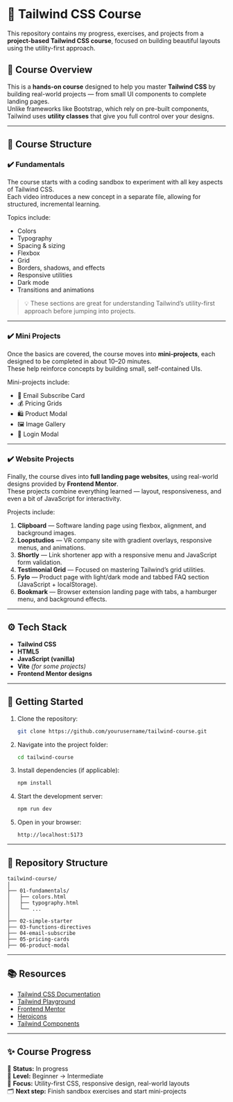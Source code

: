 # 🎨 Tailwind CSS Course

This repository contains my progress, exercises, and projects from a **project-based Tailwind CSS course**, focused on building beautiful layouts using the utility-first approach.

## 🧠 Course Overview

This is a **hands-on course** designed to help you master **Tailwind CSS** by building real-world projects — from small UI components to complete landing pages.  
Unlike frameworks like Bootstrap, which rely on pre-built components, Tailwind uses **utility classes** that give you full control over your designs.

---

## 🧩 Course Structure

### ✔️ Fundamentals

The course starts with a coding sandbox to experiment with all key aspects of Tailwind CSS.  
Each video introduces a new concept in a separate file, allowing for structured, incremental learning.

Topics include:

- Colors
- Typography
- Spacing & sizing
- Flexbox
- Grid
- Borders, shadows, and effects
- Responsive utilities
- Dark mode
- Transitions and animations

> 💡 These sections are great for understanding Tailwind’s utility-first approach before jumping into projects.

---

### ✔️ Mini Projects

Once the basics are covered, the course moves into **mini-projects**, each designed to be completed in about 10–20 minutes.  
These help reinforce concepts by building small, self-contained UIs.

Mini-projects include:

- 📩 Email Subscribe Card
- 💰 Pricing Grids
- 🛍️ Product Modal
- 🖼️ Image Gallery
- 🔐 Login Modal

---

### ✔️ Website Projects

Finally, the course dives into **full landing page websites**, using real-world designs provided by **Frontend Mentor**.  
These projects combine everything learned — layout, responsiveness, and even a bit of JavaScript for interactivity.

Projects include:

1. **Clipboard** — Software landing page using flexbox, alignment, and background images.
2. **Loopstudios** — VR company site with gradient overlays, responsive menus, and animations.
3. **Shortly** — Link shortener app with a responsive menu and JavaScript form validation.
4. **Testimonial Grid** — Focused on mastering Tailwind’s grid utilities.
5. **Fylo** — Product page with light/dark mode and tabbed FAQ section (JavaScript + localStorage).
6. **Bookmark** — Browser extension landing page with tabs, a hamburger menu, and background effects.

---

## ⚙️ Tech Stack

- **Tailwind CSS**
- **HTML5**
- **JavaScript (vanilla)**
- **Vite** _(for some projects)_
- **Frontend Mentor designs**

---

## 🚀 Getting Started

1. Clone the repository:

   ```bash
   git clone https://github.com/yourusername/tailwind-course.git
   ```

2. Navigate into the project folder:

   ```bash
   cd tailwind-course
   ```

3. Install dependencies (if applicable):

   ```bash
   npm install
   ```

4. Start the development server:

   ```bash
   npm run dev
   ```

5. Open in your browser:
   ```
   http://localhost:5173
   ```

---

## 📁 Repository Structure

```
tailwind-course/
│
├── 01-fundamentals/
│   ├── colors.html
│   ├── typography.html
│   └── ...
│
├── 02-simple-starter
├── 03-functions-directives
├── 04-email-subscribe
├── 05-pricing-cards
├── 06-product-modal
```

---

## 📚 Resources

- [Tailwind CSS Documentation](https://tailwindcss.com/docs)
- [Tailwind Playground](https://play.tailwindcss.com/)
- [Frontend Mentor](https://www.frontendmentor.io/)
- [Heroicons](https://heroicons.com/)
- [Tailwind Components](https://tailwindcomponents.com/)

---

## ✨ Course Progress

📆 **Status:** In progress  
🧠 **Level:** Beginner → Intermediate  
🧱 **Focus:** Utility-first CSS, responsive design, real-world layouts  
🗂️ **Next step:** Finish sandbox exercises and start mini-projects
